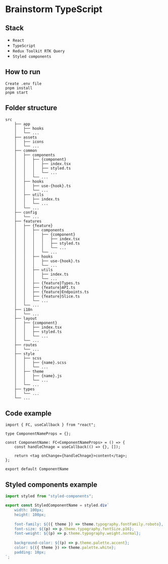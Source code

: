 # Brainstorm TypeScript

## Stack
* `React`
* `TypeScript`
* `Redux Toolkit RTK Query`
* `Styled components`

## How to run
    Create .env file
    pnpm install
    pnpm start

## Folder structure
    src
        ├── app
        │   ├── hooks
        │   └── ...
        ├── assets
        │   ├── icons
        │   └── ...
        ├── common
        │   ├── components
        │   │   ├── {component}
        │   │   │   ├── index.tsx
        │   │   │   ├── styled.ts
        │   │   │   └── ...
        │   │   └── ...
        │   ├── hooks
        │   │   ├── use-{hook}.ts
        │   │   └── ...
        │   ├── utils
        │   │   ├── index.ts
        │   │   └── ...
        │   └── ...
        ├── config
        │   └── ...
        ├── features
        │   ├── {feature}
        │   │   ├── components
        │   │   │   ├── {component}
        │   │   │   │   ├── index.tsx
        │   │   │   │   ├── styled.ts
        │   │   │   │   └── ...
        │   │   │   └── ...
        │   │   ├── hooks
        │   │   │   ├── use-{hook}.ts
        │   │   │   └── ...  
        │   │   ├── utils
        │   │   │   ├── index.ts
        │   │   │   └── ...  
        │   │   ├── {feature}Types.ts
        │   │   ├── {feature}API.ts
        │   │   ├── {feature}Endpoints.ts
        │   │   ├── {feature}Slice.ts
        │   │   └── ...  
        │   └── ...  
        ├── i18n
        │   └── ...
        ├── layout
        │   ├── {component}
        │   │   ├── index.tsx
        │   │   ├── styled.ts
        │   │   └── ...
        │   └── ...
        ├── routes
        │   └── ...
        ├── style
        │   ├── scss  
        │   │   ├── {name}.scss 
        │   │   └── ... 
        │   ├── theme
        │   │   ├── {name}.js 
        │   │   └── ...
        │   └── ...
        ├── types
        │   └── ...
        └── ...

## Code example

```tsx
import { FC, useCallback } from "react";

type ComponentNameProps = {};

const ComponentName: FC<ComponentNameProps> = () => {
    const handleChnage = useCallback(() => {}, []);

    return <tag onChange={handleChnage}>content</tag>;
};

export default ComponentName
```

## Styled components example

```ts
import styled from "styled-components";

export const StyledComponentName = styled.div`
    width: 100px;
    height: 100px;
  
    font-family: ${({ theme }) => theme.typography.fontFamily.roboto}, sans-serif;
    font-size: ${(p) => p.theme.typography.fontSize.p16};
    font-weight: ${(p) => p.theme.typography.weight.normal};
    
    background-color: ${(p) => p.theme.palette.accent};
    color: ${({ theme }) => theme.palette.white};
    padding: 10px;
`;
```
